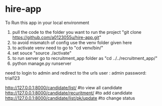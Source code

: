 # hire-app

To Run this app in your local environment 
1) pull the code to the folder you want to run the project "git clone https://github.com/a0123055u/hire-app.git"
2) to avoid mismatch of config use the venv folder given here 
3) to activate venv need to go to "cd venv/bin/"
4) set souce "source ./activate" 
5) to run server go to recruitment_app folder as "cd ../../recruitment_app/"
6) python manage.py runserver 

need to login to admin and redirect to the urls 
user : admin
password: trial123

http://127.0.0.1:8000/candidate/list/ #to view all candidate 
http://127.0.0.1:8000/candidate/recuritment/  #to add candidate
http://127.0.0.1:8000/candidate/list/pk/update #to change status 
